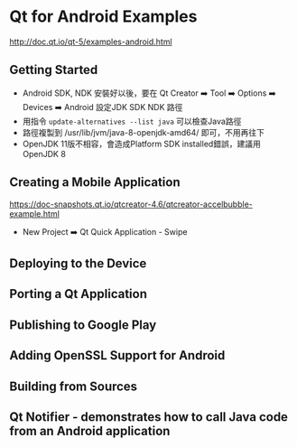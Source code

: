 # Qt for Android Examples
http://doc.qt.io/qt-5/examples-android.html 

## Getting Started
* Android SDK, NDK 安裝好以後，要在 Qt Creator :arrow_right: Tool :arrow_right: Options :arrow_right: Devices :arrow_right: Android 設定JDK SDK NDK 路徑
* 用指令 `update-alternatives --list java` 可以檢查Java路徑
* 路徑複製到 /usr/lib/jvm/java-8-openjdk-amd64/ 即可，不用再往下
* OpenJDK 11版不相容，會造成Platform SDK installed錯誤，建議用OpenJDK 8

## Creating a Mobile Application
https://doc-snapshots.qt.io/qtcreator-4.6/qtcreator-accelbubble-example.html
* New Project :arrow_right: Qt Quick Application - Swipe


## Deploying to the Device
## Porting a Qt Application
## Publishing to Google Play
## Adding OpenSSL Support for Android
## Building from Sources
## Qt Notifier - demonstrates how to call Java code from an Android application

